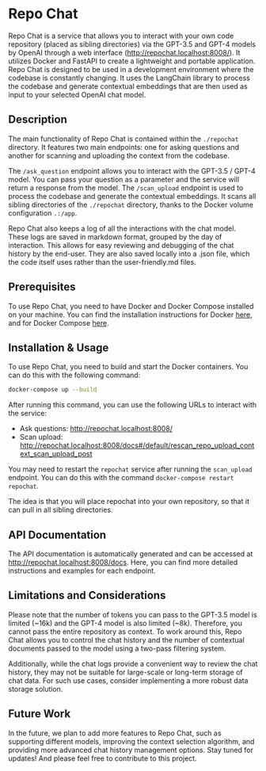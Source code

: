 # Repo Chat

Repo Chat is a service that allows you to interact with your own code repository (placed as sibling directories) via the GPT-3.5 and GPT-4 models by OpenAI through a web interface (http://repochat.localhost:8008/). It utilizes Docker and FastAPI to create a lightweight and portable application. Repo Chat is designed to be used in a development environment where the codebase is constantly changing. It uses the LangChain library to process the codebase and generate contextual embeddings that are then used as input to your selected OpenAI chat model.

## Description

The main functionality of Repo Chat is contained within the `./repochat` directory. It features two main endpoints: one for asking questions and another for scanning and uploading the context from the codebase.

The `/ask_question` endpoint allows you to interact with the GPT-3.5 / GPT-4 model. You can pass your question as a parameter and the service will return a response from the model. The `/scan_upload` endpoint is used to process the codebase and generate the contextual embeddings. It scans all sibling directories of the `./repochat` directory, thanks to the Docker volume configuration `.:/app`.

Repo Chat also keeps a log of all the interactions with the chat model. These logs are saved in markdown format, grouped by the day of interaction. This allows for easy reviewing and debugging of the chat history by the end-user. They are also saved locally into a .json file, which the code itself uses rather than the user-friendly.md files.

## Prerequisites

To use Repo Chat, you need to have Docker and Docker Compose installed on your machine. You can find the installation instructions for Docker [here](https://docs.docker.com/get-docker/), and for Docker Compose [here](https://docs.docker.com/compose/install/).

## Installation & Usage

To use Repo Chat, you need to build and start the Docker containers. You can do this with the following command:

```bash
docker-compose up --build
```

After running this command, you can use the following URLs to interact with the service:

- Ask questions: http://repochat.localhost:8008/
- Scan upload: http://repochat.localhost:8008/docs#/default/rescan_repo_upload_context_scan_upload_post

You may need to restart the `repochat` service after running the `scan_upload` endpoint. You can do this with the command `docker-compose restart repochat`.

The idea is that you will place repochat into your own repository, so that it can pull in all sibling directories.

## API Documentation

The API documentation is automatically generated and can be accessed at http://repochat.localhost:8008/docs. Here, you can find more detailed instructions and examples for each endpoint.

## Limitations and Considerations

Please note that the number of tokens you can pass to the GPT-3.5 model is limited (~16k) and the GPT-4 model is also limited (~8k). Therefore, you cannot pass the entire repository as context. To work around this, Repo Chat allows you to control the chat history and the number of contextual documents passed to the model using a two-pass filtering system.

Additionally, while the chat logs provide a convenient way to review the chat history, they may not be suitable for large-scale or long-term storage of chat data. For such use cases, consider implementing a more robust data storage solution.

## Future Work

In the future, we plan to add more features to Repo Chat, such as supporting different models, improving the context selection algorithm, and providing more advanced chat history management options. Stay tuned for updates! And please feel free to contribute to this project.